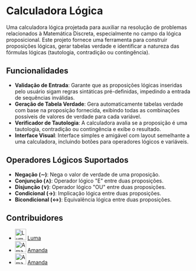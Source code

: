 # Calculadora Lógica

Uma calculadora lógica projetada para auxiliar na resolução de problemas relacionados à Matemática Discreta, especialmente no campo da lógica proposicional. Este projeto fornece uma ferramenta para construir proposições lógicas, gerar tabelas verdade e identificar a natureza das fórmulas lógicas (tautologia, contradição ou contingência).

## Funcionalidades

- **Validação de Entrada**: Garante que as proposições lógicas inseridas pelo usuário sigam regras sintáticas pré-definidas, impedindo a entrada de sequências inválidas.
- **Geração de Tabela Verdade**: Gera automaticamente tabelas verdade com base na proposição fornecida, exibindo todas as combinações possíveis de valores de verdade para cada variável.
- **Verificador de Tautologia**: A calculadora avalia se a proposição é uma tautologia, contradição ou contingência e exibe o resultado.
- **Interface Visual**: Interface simples e amigável com layout semelhante a uma calculadora, incluindo botões para operadores lógicos e variáveis.

## Operadores Lógicos Suportados

- **Negação (∼)**: Nega o valor de verdade de uma proposição.
- **Conjunção (∧)**: Operador lógico "E" entre duas proposições.
- **Disjunção (∨)**: Operador lógico "OU" entre duas proposições.
- **Condicional (→)**: Implicação lógica entre duas proposições.
- **Bicondicional (↔)**: Equivalência lógica entre duas proposições.

## Contribuidores
- <img src="https://github.com/lumab23.png" alt="Luma" width="30" height="30"> [Luma](https://github.com/lumab23)
- <img src="https://github.com/Amandafonsecarodrigues.png" alt="Amanda" width="30" height="30"> [Amanda](https://github.com/Amandafonsecarodrigues)
- <img src="https://github.com/KaylanyVitoria.png" alt="Amanda" width="30" height="30"> [Amanda](https://github.com/KaylanyVitoria)
